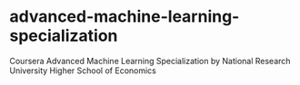 # advanced-machine-learning-specialization
Coursera Advanced Machine Learning Specialization by National Research University Higher School of Economics
